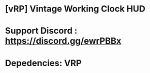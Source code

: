 # [vRP] Vintage Working Clock HUD
# Support Discord : https://discord.gg/ewrPBBx
# Depedencies: VRP
